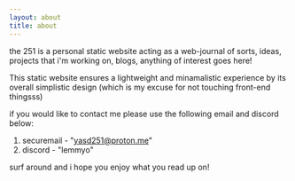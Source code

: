 ```yaml
---
layout: about
title: about    
---
```

the 251 is a personal static website acting as a web-journal of sorts, ideas, projects that i'm working on, blogs, anything of interest goes here! 

This static website ensures a lightweight and minamalistic experience by its overall simplistic design (which is my excuse for not touching front-end thingsss)

if you would like to contact me please use the following email and discord below:
1. securemail - "yasd251@proton.me"
2. discord - "lemmyo"

surf around and i hope you enjoy what you read up on!